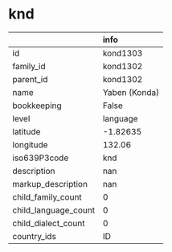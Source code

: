 # knd
|                      | info          |
|:---------------------|:--------------|
| id                   | kond1303      |
| family_id            | kond1302      |
| parent_id            | kond1302      |
| name                 | Yaben (Konda) |
| bookkeeping          | False         |
| level                | language      |
| latitude             | -1.82635      |
| longitude            | 132.06        |
| iso639P3code         | knd           |
| description          | nan           |
| markup_description   | nan           |
| child_family_count   | 0             |
| child_language_count | 0             |
| child_dialect_count  | 0             |
| country_ids          | ID            |
